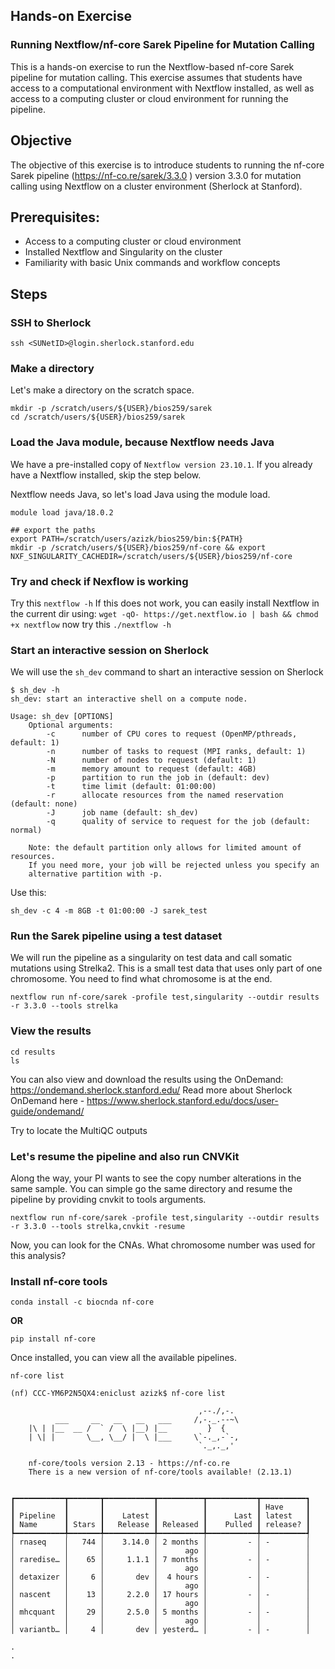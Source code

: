 
## Hands-on Exercise
### Running Nextflow/nf-core Sarek Pipeline for Mutation Calling

This is a hands-on exercise to run the Nextflow-based nf-core Sarek pipeline for mutation calling. This exercise assumes that students have access to a computational environment with Nextflow installed, as well as access to a computing cluster or cloud environment for running the pipeline.

## Objective

The objective of this exercise is to introduce students to running the nf-core Sarek pipeline (https://nf-co.re/sarek/3.3.0
) version 3.3.0 for mutation calling using Nextflow on a cluster environment (Sherlock at Stanford).

## Prerequisites:

-  Access to a computing cluster or cloud environment
-  Installed Nextflow and Singularity on the cluster
-  Familiarity with basic Unix commands and workflow concepts

## Steps 

### SSH to Sherlock

``
ssh <SUNetID>@login.sherlock.stanford.edu
``

### Make a directory

Let's make a directory on the scratch space.

```
mkdir -p /scratch/users/${USER}/bios259/sarek
cd /scratch/users/${USER}/bios259/sarek
```

### Load the Java module, because Nextflow needs Java

We have a pre-installed copy of `Nextflow version 23.10.1`. If you already have a Nextflow installed, skip the step below.

Nextflow needs Java, so let's load Java using the module load.
```
module load java/18.0.2

## export the paths
export PATH=/scratch/users/azizk/bios259/bin:${PATH}
mkdir -p /scratch/users/${USER}/bios259/nf-core && export NXF_SINGULARITY_CACHEDIR=/scratch/users/${USER}/bios259/nf-core
```

### Try and check if Nexflow is working
Try this
``
nextflow -h
``
If this does not work, you can easily install Nextflow in the current dir using:
``
wget -qO- https://get.nextflow.io | bash && chmod +x nextflow
``
now try this
``
./nextflow -h
``

### Start an interactive session on Sherlock

We will use the `sh_dev` command to shart an interactive session on Sherlock

```
$ sh_dev -h
sh_dev: start an interactive shell on a compute node.

Usage: sh_dev [OPTIONS]
    Optional arguments:
        -c      number of CPU cores to request (OpenMP/pthreads, default: 1)
        -n      number of tasks to request (MPI ranks, default: 1)
        -N      number of nodes to request (default: 1)
        -m      memory amount to request (default: 4GB)
        -p      partition to run the job in (default: dev)
        -t      time limit (default: 01:00:00)
        -r      allocate resources from the named reservation (default: none)
        -J      job name (default: sh_dev)
        -q      quality of service to request for the job (default: normal)

    Note: the default partition only allows for limited amount of resources.
    If you need more, your job will be rejected unless you specify an
    alternative partition with -p.
```

Use this:
```
sh_dev -c 4 -m 8GB -t 01:00:00 -J sarek_test
```

### Run the Sarek pipeline using a test dataset

We will run the pipeline as a singularity on test data and call somatic mutations using Strelka2.
This is a small test data that uses only part of one chromosome. You need to find what chromosome is at the end. 

```
nextflow run nf-core/sarek -profile test,singularity --outdir results -r 3.3.0 --tools strelka
```

### View the results

```
cd results
ls 
```

You can also view and download the results using the OnDemand: https://ondemand.sherlock.stanford.edu/
Read more about Sherlock OnDemand here - https://www.sherlock.stanford.edu/docs/user-guide/ondemand/

Try to locate the MultiQC outputs

### Let's resume the pipeline and also run CNVKit

Along the way, your PI wants to see the copy number alterations in the same sample.
You can simple go the same directory and resume the pipeline by providing cnvkit to tools arguments.

```
nextflow run nf-core/sarek -profile test,singularity --outdir results -r 3.3.0 --tools strelka,cnvkit -resume
```

Now, you can look for the CNAs. What chromosome number was used for this analysis?

### Install nf-core tools

```
conda install -c biocnda nf-core
```
**OR**
```
pip install nf-core
```
Once installed, you can view all the available pipelines.

```
nf-core list
```

```
(nf) CCC-YM6P2N5QX4:eniclust azizk$ nf-core list

                                          ,--./,-.
          ___     __   __   __   ___     /,-._.--~\
    |\ | |__  __ /  ` /  \ |__) |__         }  {
    | \| |       \__, \__/ |  \ |___     \`-._,-`-,
                                          `._,._,'

    nf-core/tools version 2.13 - https://nf-co.re
    There is a new version of nf-core/tools available! (2.13.1)


┏━━━━━━━━━━━┳━━━━━━━┳━━━━━━━━━━━┳━━━━━━━━━━┳━━━━━━━━━━━┳━━━━━━━━━━┓
┃           ┃       ┃           ┃          ┃           ┃ Have     ┃
┃ Pipeline  ┃       ┃    Latest ┃          ┃      Last ┃ latest   ┃
┃ Name      ┃ Stars ┃   Release ┃ Released ┃    Pulled ┃ release? ┃
┡━━━━━━━━━━━╇━━━━━━━╇━━━━━━━━━━━╇━━━━━━━━━━╇━━━━━━━━━━━╇━━━━━━━━━━┩
│ rnaseq    │   744 │    3.14.0 │ 2 months │         - │ -        │
│           │       │           │      ago │           │          │
│ raredise… │    65 │     1.1.1 │ 7 months │         - │ -        │
│           │       │           │      ago │           │          │
│ detaxizer │     6 │       dev │  4 hours │         - │ -        │
│           │       │           │      ago │           │          │
│ nascent   │    13 │     2.2.0 │ 17 hours │         - │ -        │
│           │       │           │      ago │           │          │
│ mhcquant  │    29 │     2.5.0 │ 5 months │         - │ -        │
│           │       │           │      ago │           │          │
│ variantb… │     4 │       dev │ yesterd… │         - │ -        │

.
.
```

